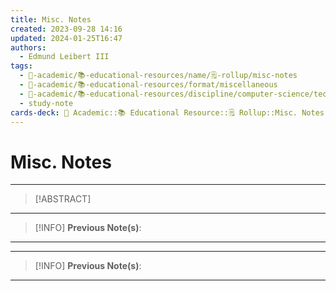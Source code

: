 ```yaml
---
title: Misc. Notes
created: 2023-09-28 14:16
updated: 2024-01-25T16:47
authors:
  - Edmund Leibert III
tags:
  - 🔴-academic/📚-educational-resources/name/🗒️-rollup/misc-notes
  - 🔴-academic/📚-educational-resources/format/miscellaneous
  - 🔴-academic/📚-educational-resources/discipline/computer-science/technology/rollup
  - study-note
cards-deck: 🔴 Academic::📚 Educational Resource::🗒️ Rollup::Misc. Notes
---
```


# Misc. Notes

---

> [!ABSTRACT]
> 

---

> [!INFO]
> **Previous Note(s)**:
> 

---



---

> [!INFO]
> **Previous Note(s)**:
> 

---